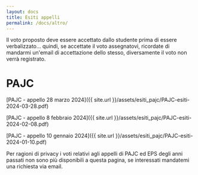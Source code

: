 ```yaml
---
layout: docs
title: Esiti appelli
permalink: /docs/altro/
---
```


<div class="note warning">
  <p>Il voto proposto deve essere accettato dallo studente prima di essere verbalizzato... quindi, se accettate il voto assegnatovi, ricordate di mandarmi un'email di accettazione dello stesso, diversamente il voto non verrà registrato.</p>
</div>

# PAJC
[PAJC - appello 28 marzo 2024]({{ site.url }}/assets/esiti_pajc/PAJC-esiti-2024-03-28.pdf)

[PAJC - appello 8 febbraio 2024]({{ site.url }}/assets/esiti_pajc/PAJC-esiti-2024-02-08.pdf)

[PAJC - appello 10 gennaio 2024]({{ site.url }}/assets/esiti_pajc/PAJC-esiti-2024-01-10.pdf)


<div class="note warning">
  <p></p>
  <p>Per ragioni di privacy i voti relativi agli appelli di PAJC ed EPS degli anni passati non sono più disponibili a questa pagina, se interessati mandatemi una richiesta via email.</p>
</div>
